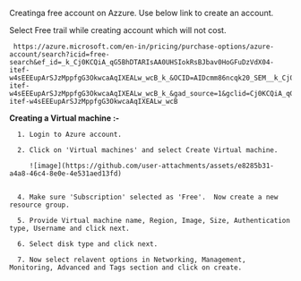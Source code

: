 Creatinga free account on Azzure. Use below link to create an account.

Select Free trail while creating account which will not cost.
   
     https://azure.microsoft.com/en-in/pricing/purchase-options/azure-account/search?icid=free-search&ef_id=_k_Cj0KCQiA_qG5BhDTARIsAA0UHSIokRsBJbav0HoGFuDzVdX04-itef-w4sEEEupArSJzMppfgG3OkwcaAqIXEALw_wcB_k_&OCID=AIDcmm86ncqk20_SEM__k_Cj0KCQiA_qG5BhDTARIsAA0UHSIokRsBJbav0HoGFuDzVdX04-itef-w4sEEEupArSJzMppfgG3OkwcaAqIXEALw_wcB_k_&gad_source=1&gclid=Cj0KCQiA_qG5BhDTARIsAA0UHSIokRsBJbav0HoGFuDzVdX04-itef-w4sEEEupArSJzMppfgG3OkwcaAqIXEALw_wcB

**Creating a Virtual machine :-**

      1. Login to Azure account.

      2. Click on 'Virtual machines' and select Create Virtual machine.

         ![image](https://github.com/user-attachments/assets/e8285b31-a4a8-46c4-8e0e-4e531aed13fd)


      4. Make sure 'Subscription' selected as 'Free'.  Now create a new resource group.

      5. Provide Virtual machine name, Region, Image, Size, Authentication type, Username and click next. 

      6. Select disk type and click next.

      7. Now select relavent options in Networking, Management, Monitoring, Advanced and Tags section and click on create.







